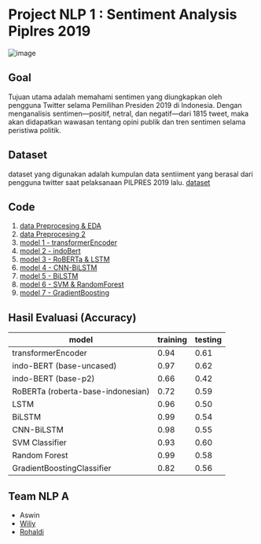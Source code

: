 # Project NLP 1 : Sentiment Analysis Piplres 2019
![image](https://github.com/42win/IDN-AI-NLP/assets/55066281/fa0a1e50-e212-4130-b7d3-0da9472b213c)

## Goal

Tujuan utama adalah memahami sentimen yang diungkapkan oleh pengguna Twitter selama Pemilihan Presiden 2019 di Indonesia. 
Dengan menganalisis sentimen—positif, netral, dan negatif—dari 1815 tweet, maka akan didapatkan wawasan tentang opini publik dan tren sentimen selama peristiwa politik.

## Dataset
dataset yang digunakan adalah kumpulan data sentiiment yang berasal dari pengguna twitter saat pelaksanaan PILPRES 2019 lalu.
[dataset](https://github.com/42win/IDN-AI-NLP/tree/main/project-01-sentiment-analysis/dataset)

## Code
1. [data Preprocesing & EDA](data_preprocessing_n_EDA.ipynb)
2. [data Preprocesing 2](data_preprocessing_2.ipynb)
3. [model 1 - transformerEncoder](model_01_transformerEncoder.ipynb)
4. [model 2 - indoBert](model_02_indoBert.ipynb)
5. [model 3 - RoBERTa & LSTM](Model_03_RoBerta_n_LSTM.ipynb)
6. [model 4 - CNN-BiLSTM](Model_04_CNN_BiLSTM.ipynb)
7. [model 5 - BiLSTM](Model_05_Bi_LSTM.ipynb)
8. [model 6 - SVM & RandomForest](Model_06_SVM_n_RandomForest_TFIDF.ipynb)
9. [model 7 - GradientBoosting](Model_07_Gradien_Boosting.ipynb)

## Hasil Evaluasi (Accuracy)
| model                        | training | testing |
|------------------------------|----------|---------|
| transformerEncoder           | 0.94     | 0.61    |
| indo-BERT (base-uncased)     | 0.97     | 0.62    |
| indo-BERT (base-p2)          | 0.66     | 0.42    |
| RoBERTa (roberta-base-indonesian) | 0.72 | 0.59    |
| LSTM                         | 0.96     | 0.50    |
| BiLSTM                       | 0.99     | 0.54    |
| CNN-BiLSTM                   | 0.98     | 0.55    |
| SVM Classifier               | 0.93     | 0.60    |
| Random Forest                | 0.99     | 0.58    |
| GradientBoostingClassifier   | 0.82     | 0.56    |

## Team NLP A
- Aswin
- [Wiliy](https://github.com/Willy030125)
- [Rohaldi](https://github.com/rexhunter19)
